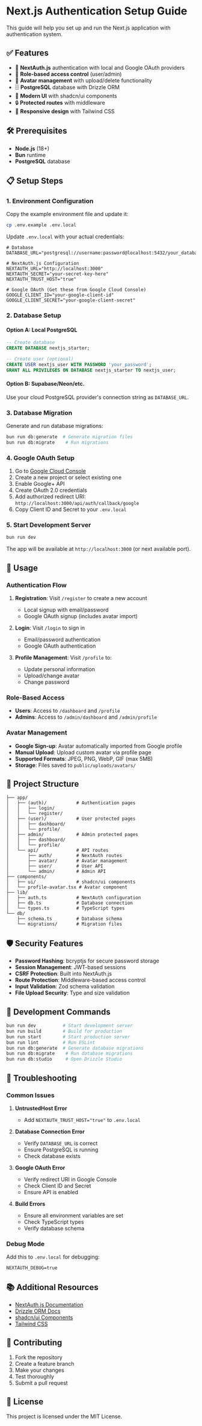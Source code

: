 # Next.js Authentication Setup Guide

This guide will help you set up and run the Next.js application with authentication system.

## ✅ Features

- 🔐 **NextAuth.js** authentication with local and Google OAuth providers
- 👤 **Role-based access control** (user/admin)
- 📸 **Avatar management** with upload/delete functionality
- 🗄️ **PostgreSQL** database with Drizzle ORM
- 🎨 **Modern UI** with shadcn/ui components
- 🔒 **Protected routes** with middleware
- 📱 **Responsive design** with Tailwind CSS

## 🛠️ Prerequisites

- **Node.js** (18+)
- **Bun** runtime
- **PostgreSQL** database

## 📋 Setup Steps

### 1. Environment Configuration

Copy the example environment file and update it:

```bash
cp .env.example .env.local
```

Update `.env.local` with your actual credentials:

```env
# Database
DATABASE_URL="postgresql://username:password@localhost:5432/your_database"

# NextAuth.js Configuration
NEXTAUTH_URL="http://localhost:3000"
NEXTAUTH_SECRET="your-secret-key-here"
NEXTAUTH_TRUST_HOST="true"

# Google OAuth (Get these from Google Cloud Console)
GOOGLE_CLIENT_ID="your-google-client-id"
GOOGLE_CLIENT_SECRET="your-google-client-secret"
```

### 2. Database Setup

#### Option A: Local PostgreSQL
```sql
-- Create database
CREATE DATABASE nextjs_starter;

-- Create user (optional)
CREATE USER nextjs_user WITH PASSWORD 'your_password';
GRANT ALL PRIVILEGES ON DATABASE nextjs_starter TO nextjs_user;
```

#### Option B: Supabase/Neon/etc.
Use your cloud PostgreSQL provider's connection string as `DATABASE_URL`.

### 3. Database Migration

Generate and run database migrations:

```bash
bun run db:generate  # Generate migration files
bun run db:migrate    # Run migrations
```

### 4. Google OAuth Setup

1. Go to [Google Cloud Console](https://console.cloud.google.com/)
2. Create a new project or select existing one
3. Enable Google+ API
4. Create OAuth 2.0 credentials
5. Add authorized redirect URI: `http://localhost:3000/api/auth/callback/google`
6. Copy Client ID and Secret to your `.env.local`

### 5. Start Development Server

```bash
bun run dev
```

The app will be available at `http://localhost:3000` (or next available port).

## 🚀 Usage

### Authentication Flow

1. **Registration**: Visit `/register` to create a new account
   - Local signup with email/password
   - Google OAuth signup (includes avatar import)

2. **Login**: Visit `/login` to sign in
   - Email/password authentication
   - Google OAuth authentication

3. **Profile Management**: Visit `/profile` to:
   - Update personal information
   - Upload/change avatar
   - Change password

### Role-Based Access

- **Users**: Access to `/dashboard` and `/profile`
- **Admins**: Access to `/admin/dashboard` and `/admin/profile`

### Avatar Management

- **Google Sign-up**: Avatar automatically imported from Google profile
- **Manual Upload**: Upload custom avatar via profile page
- **Supported Formats**: JPEG, PNG, WebP, GIF (max 5MB)
- **Storage**: Files saved to `public/uploads/avatars/`

## 📁 Project Structure

```
├── app/
│   ├── (auth)/           # Authentication pages
│   │   ├── login/
│   │   └── register/
│   ├── (user)/           # User protected pages
│   │   ├── dashboard/
│   │   └── profile/
│   ├── admin/            # Admin protected pages
│   │   ├── dashboard/
│   │   └── profile/
│   └── api/              # API routes
│       ├── auth/         # NextAuth routes
│       ├── avatar/       # Avatar management
│       ├── user/         # User API
│       └── admin/        # Admin API
├── components/
│   ├── ui/               # shadcn/ui components
│   └── profile-avatar.tsx # Avatar component
├── lib/
│   ├── auth.ts           # NextAuth configuration
│   ├── db.ts             # Database connection
│   └── types.ts          # TypeScript types
└── db/
    ├── schema.ts         # Database schema
    └── migrations/       # Migration files
```

## 🛡️ Security Features

- **Password Hashing**: bcryptjs for secure password storage
- **Session Management**: JWT-based sessions
- **CSRF Protection**: Built into NextAuth.js
- **Route Protection**: Middleware-based access control
- **Input Validation**: Zod schema validation
- **File Upload Security**: Type and size validation

## 🔧 Development Commands

```bash
bun run dev          # Start development server
bun run build        # Build for production
bun run start        # Start production server
bun run lint         # Run ESLint
bun run db:generate  # Generate database migrations
bun run db:migrate    # Run database migrations
bun run db:studio     # Open Drizzle Studio
```

## 🐛 Troubleshooting

### Common Issues

1. **UntrustedHost Error**
   - Add `NEXTAUTH_TRUST_HOST="true"` to `.env.local`

2. **Database Connection Error**
   - Verify `DATABASE_URL` is correct
   - Ensure PostgreSQL is running
   - Check database exists

3. **Google OAuth Error**
   - Verify redirect URI in Google Console
   - Check Client ID and Secret
   - Ensure API is enabled

4. **Build Errors**
   - Ensure all environment variables are set
   - Check TypeScript types
   - Verify database schema

### Debug Mode

Add this to `.env.local` for debugging:
```env
NEXTAUTH_DEBUG=true
```

## 📚 Additional Resources

- [NextAuth.js Documentation](https://authjs.dev/)
- [Drizzle ORM Docs](https://orm.drizzle.team/)
- [shadcn/ui Components](https://ui.shadcn.com/)
- [Tailwind CSS](https://tailwindcss.com/)

## 🤝 Contributing

1. Fork the repository
2. Create a feature branch
3. Make your changes
4. Test thoroughly
5. Submit a pull request

## 📄 License

This project is licensed under the MIT License.
